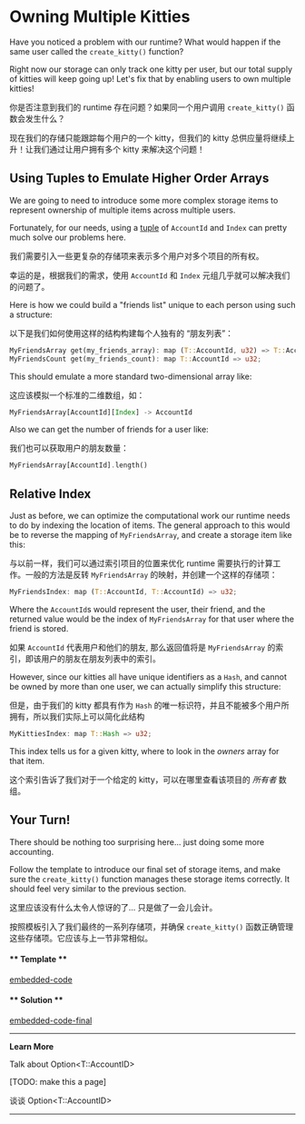 Owning Multiple Kitties
===

Have you noticed a problem with our runtime? What would happen if the same user called the `create_kitty()` function?

Right now our storage can only track one kitty per user, but our total supply of kitties will keep going up! Let's fix that by enabling users to own multiple kitties!

你是否注意到我们的 runtime 存在问题？如果同一个用户调用 `create_kitty()` 函数会发生什么？

现在我们的存储只能跟踪每个用户的一个 kitty，但我们的 kitty 总供应量将继续上升！让我们通过让用户拥有多个 kitty 来解决这个问题！

## Using Tuples to Emulate Higher Order Arrays

We are going to need to introduce some more complex storage items to represent ownership of multiple items across multiple users.

Fortunately, for our needs, using a [tuple](https://doc.rust-lang.org/rust-by-example/primitives/tuples.html) of `AccountId` and `Index` can pretty much solve our problems here.

我们需要引入一些更复杂的存储项来表示多个用户对多个项目的所有权。

幸运的是，根据我们的需求，使用 `AccountId` 和 `Index` 元组几乎就可以解决我们的问题了。

Here is how we could build a "friends list" unique to each person using such a structure:

以下是我们如何使用这样的结构构建每个人独有的 “朋友列表”：

```rust
MyFriendsArray get(my_friends_array): map (T::AccountId, u32) => T::AccountId;
MyFriendsCount get(my_friends_count): map T::AccountId => u32;
```

This should emulate a more standard two-dimensional array like:

这应该模拟一个标准的二维数组，如：

```rust
MyFriendsArray[AccountId][Index] -> AccountId
```

Also we can get the number of friends for a user like:

我们也可以获取用户的朋友数量：

```rust
MyFriendsArray[AccountId].length()
```

## Relative Index

Just as before, we can optimize the computational work our runtime needs to do by indexing the location of items. The general approach to this would be to reverse the mapping of `MyFriendsArray`, and create a storage item like this:

与以前一样，我们可以通过索引项目的位置来优化 runtime 需要执行的计算工作。一般的方法是反转 `MyFriendsArray` 的映射，并创建一个这样的存储项：

```rust
MyFriendsIndex: map (T::AccountId, T::AccountId) => u32;
```

Where the `AccountId`s would represent the user, their friend, and the returned value would be the index of `MyFriendsArray` for that user where the friend is stored.

如果 `AccountId` 代表用户和他们的朋友, 那么返回值将是 `MyFriendsArray` 的索引，即该用户的朋友在朋友列表中的索引。

However, since our kitties all have unique identifiers as a `Hash`, and cannot be owned by more than one user, we can actually simplify this structure:

但是，由于我们的 kitty 都具有作为 `Hash` 的唯一标识符，并且不能被多个用户所拥有，所以我们实际上可以简化此结构

```rust
MyKittiesIndex: map T::Hash => u32;
```

This index tells us for a given kitty, where to look in the *owners* array for that item.

这个索引告诉了我们对于一个给定的 kitty，可以在哪里查看该项目的 *所有者* 数组。

## Your Turn!

There should be nothing too surprising here... just doing some more accounting.

Follow the template to introduce our final set of storage items, and make sure the `create_kitty()` function manages these storage items correctly. It should feel very similar to the previous section.

这里应该没有什么太令人惊讶的了... 只是做了一会儿会计。

按照模板引入了我们最终的一系列存储项，并确保 `create_kitty()` 函数正确管理这些存储项。它应该与上一节非常相似。

<!-- tabs:start -->

#### ** Template **

[embedded-code](./assets/2.4-template.rs ':include :type=code embed-template')

#### ** Solution **

[embedded-code-final](./assets/2.4-finished-code.rs ':include :type=code embed-final')

<!-- tabs:end -->

---
**Learn More**

Talk about Option<T::AccountID>

[TODO: make this a page]

谈谈 Option<T::AccountID>

---